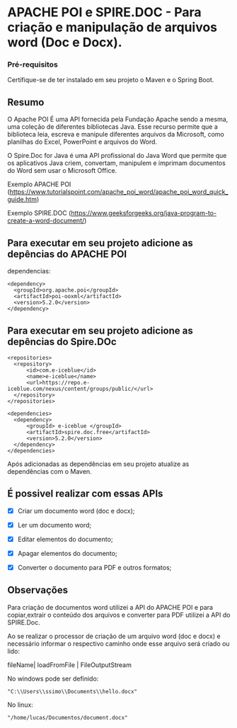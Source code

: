 # APACHE POI e SPIRE.DOC - Para criação e manipulação de arquivos word (Doc e Docx).

### Pré-requisitos 

Certifique-se de ter instalado em seu projeto o Maven e o Spring Boot.

## Resumo

O Apache POI É uma API fornecida pela Fundação Apache sendo a mesma, uma coleção de diferentes bibliotecas Java. Esse recurso permite que a biblioteca leia, escreva e manipule diferentes arquivos da Microsoft, como planilhas do Excel, PowerPoint e arquivos do Word.

O Spire.Doc for Java é uma API profissional do Java Word que permite que os aplicativos Java criem, convertam, manipulem e imprimam documentos do Word sem usar o Microsoft Office.

Exemplo APACHE POI (https://www.tutorialspoint.com/apache_poi_word/apache_poi_word_quick_guide.htm)

Exemplo SPIRE.DOC (https://www.geeksforgeeks.org/java-program-to-create-a-word-document/)


## Para executar em seu projeto adicione as depências do APACHE POI
  dependencias:
  
  ```
  <dependency>
    <groupId>org.apache.poi</groupId>
    <artifactId>poi-ooxml</artifactId>
    <version>5.2.0</version>
  </dependency>
  ```
  ## Para executar em seu projeto adicione as depências do Spire.DOc
  
  ```
  <repositories>
    <repository>
        <id>com.e-iceblue</id>
        <name>e-iceblue</name>
        <url>https://repo.e-iceblue.com/nexus/content/groups/public/</url>
    </repository>
  </repositories>

  ```
  
  ```
  <dependencies>
    <dependency>
        <groupId> e-iceblue </groupId>
        <artifactId>spire.doc.free</artifactId>
        <version>5.2.0</version>
    </dependency>
  </dependencies>

  ```
  Após adicionadas as dependências em seu projeto atualize as dependências com o Maven.
  
## É possivel realizar com essas APIs
 - [x] Criar um documento word (doc e docx);
 - [x] Ler um documento word;
 - [x] Editar elementos do documento;
 - [x] Apagar elementos do documento;
 - [x] Converter o documento para PDF e outros formatos;


## Observações

Para criação de documentos word utilizei a API do APACHE POI e para copiar,extrair o conteúdo dos arquivos e converter para PDF utilizei  a API do SPIRE.Doc.


Ao se realizar o processor de criação de um arquivo word (doc e docx) e necessário informar o respectivo caminho onde esse arquivo será criado ou lido:

  fileName| loadFromFile | FileOutputStream
  
  No windows pode ser definido:
  
    "C:\\Users\\ssimo\\Documents\\hello.docx"
    
  No linux:
  
    "/home/lucas/Documentos/document.docx"
    



